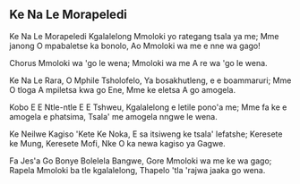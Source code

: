 ## Ke Na Le Morapeledi

Ke Na Le Morapeledi Kgalalelong
Mmoloki yo rategang tsala ya me;
Mme janong O mpabaletse ka bonolo,
Ao Mmoloki wa me e nne wa gago!

Chorus
Mmoloki wa 'go le wena;
Mmoloki wa me A re wa 'go le wena.

Ke Na Le Rara, O Mphile Tsholofelo,
Ya bosakhutleng, e e boammaruri;
Mme O tloga A mpiletsa kwa go Ene,
Mme ke eletsa A go amogela.

Kobo E E Ntle-ntle E E Tshweu,
Kgalalelong e letile pono'a me;
Mme fa ke e amogela e phatsima,
Tsala' me amogela nngwe le wena.

Ke Neilwe Kagiso 'Kete Ke Noka,
E sa itsiweng ke tsala' lefatshe;
Keresete ke Mung, Keresete Mofi,
Nke O ka newa kagiso ya Gagwe.

Fa Jes'a Go Bonye Bolelela Bangwe,
Gore Mmoloki wa me ke wa gago;
Rapela Mmoloki ba tle kgalalelong,
Thapelo 'tla 'rajwa jaaka go wena.

